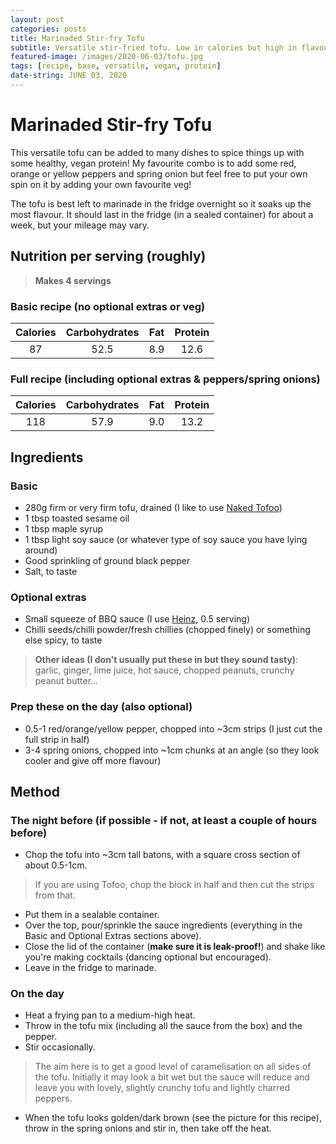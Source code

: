 ```yaml
---
layout: post
categories: posts
title: Marinaded Stir-fry Tofu
subtitle: Versatile stir-fried tofu. Low in calories but high in flavour!
featured-image: /images/2020-06-03/tofu.jpg
tags: [recipe, base, versatile, vegan, protein]
date-string: JUNE 03, 2020
---
```


# Marinaded Stir-fry Tofu

This versatile tofu can be added to many dishes to spice things up with some healthy, vegan protein! My favourite combo is to add some red, orange or yellow peppers and spring onion but feel free to put your own spin on it by adding your own favourite veg!

The tofu is best left to marinade in the fridge overnight so it soaks up the most flavour. It should last in the fridge (in a sealed container) for about a week, but your mileage may vary.

## Nutrition per serving (roughly)

>**Makes 4 servings**

### Basic recipe (no optional extras or veg)

| Calories | Carbohydrates | Fat | Protein |
|:--------:|:-------------:|:---:|:-------:|
| 87       | 52.5          | 8.9 | 12.6    |

### Full recipe (including optional extras & peppers/spring onions)

| Calories | Carbohydrates | Fat | Protein |
|:--------:|:-------------:|:---:|:-------:|
| 118      | 57.9          | 9.0 | 13.2    |

## Ingredients

### Basic

- 280g firm or very firm tofu, drained (I like to use [Naked Tofoo](https://tofoo.co.uk/products?type=tofoo-blocks))
- 1 tbsp toasted sesame oil
- 1 tbsp maple syrup
- 1 tbsp light soy sauce (or whatever type of soy sauce you have lying around)
- Good sprinkling of ground black pepper
- Salt, to taste

### Optional extras

- Small squeeze of BBQ sauce (I use [Heinz](https://www.heinz.co.uk/sauces/product/100185200001/classic-barbecue-sauce), 0.5 serving)
- Chilli seeds/chilli powder/fresh chillies (chopped finely) or something else spicy, to taste

>**Other ideas (I don't usually put these in but they sound tasty)**: garlic, ginger, lime juice, hot sauce, chopped peanuts, crunchy peanut butter...

### Prep these on the day (also optional)

- 0.5-1 red/orange/yellow pepper, chopped into ~3cm strips (I just cut the full strip in half)
- 3-4 spring onions, chopped into ~1cm chunks at an angle (so they look cooler and give off more flavour)

## Method

### The night before (if possible - if not, at least a couple of hours before)

- Chop the tofu into ~3cm tall batons, with a square cross section of about 0.5-1cm.

>If you are using Tofoo, chop the block in half and then cut the strips from that.

- Put them in a sealable container.
- Over the top, pour/sprinkle the sauce ingredients (everything in the Basic and Optional Extras sections above).
- Close the lid of the container (**make sure it is leak-proof!**) and shake like you're making cocktails (dancing optional but encouraged).
- Leave in the fridge to marinade.

### On the day

- Heat a frying pan to a medium-high heat.
- Throw in the tofu mix (including all the sauce from the box) and the pepper.
- Stir occasionally.

>The aim here is to get a good level of caramelisation on all sides of the tofu. Initially it may look a bit wet but the sauce will reduce and leave you with lovely, slightly crunchy tofu and lightly charred peppers.

- When the tofu looks golden/dark brown (see the picture for this recipe), throw in the spring onions and stir in, then take off the heat.

